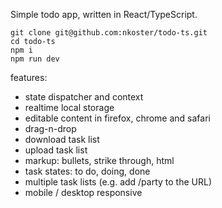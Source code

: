 Simple todo app, written in React/TypeScript.

```
git clone git@github.com:nkoster/todo-ts.git
cd todo-ts
npm i
npm run dev
```

features:

- state dispatcher and context
- realtime local storage
- editable content in firefox, chrome and safari
- drag-n-drop
- download task list
- upload task list
- markup: bullets, strike through, html
- task states: to do, doing, done
- multiple task lists (e.g. add /party to the URL)
- mobile / desktop responsive
